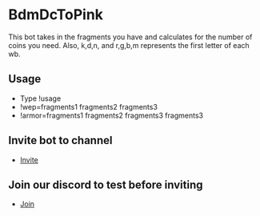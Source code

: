 # BdmDcToPink
This bot takes in the fragments you have and calculates for the number of coins you need. Also, k,d,n, and r,g,b,m represents the first letter of each wb.

## Usage
 - Type !usage
 - !wep=fragments1 fragments2 fragments3
 - !armor=fragments1 fragments2 fragments3 fragments3

## Invite bot to channel
 - [Invite](https://discord.com/oauth2/authorize?client_id=789194257909940276&scope=bot&permissions=2147483647)


## Join our discord to test before inviting
 - [Join](https://discord.gg/tJWP68WEzP)

